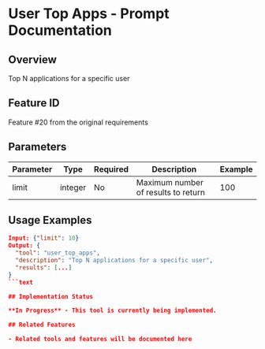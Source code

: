 # User Top Apps - Prompt Documentation

## Overview

Top N applications for a specific user

## Feature ID

Feature #20 from the original requirements

## Parameters

| Parameter | Type | Required | Description | Example |
|-----------|------|----------|-------------|---------|
| limit | integer | No | Maximum number of results to return | 100 |

## Usage Examples

```json
Input: {"limit": 10}
Output: {
  "tool": "user_top_apps",
  "description": "Top N applications for a specific user",
  "results": [...]
}
```text

## Implementation Status

**In Progress** - This tool is currently being implemented.

## Related Features

- Related tools and features will be documented here
